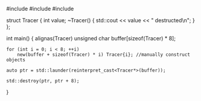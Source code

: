 #include <memory>
#include <new>
#include <iostream>
 
struct Tracer {
    int value;
    ~Tracer() { std::cout << value << " destructed\n"; }
};
 
int main()
{
    alignas(Tracer) unsigned char buffer[sizeof(Tracer) * 8];
 
    for (int i = 0; i < 8; ++i)
        new(buffer + sizeof(Tracer) * i) Tracer{i}; //manually construct objects
 
    auto ptr = std::launder(reinterpret_cast<Tracer*>(buffer));
 
    std::destroy(ptr, ptr + 8);
 
}